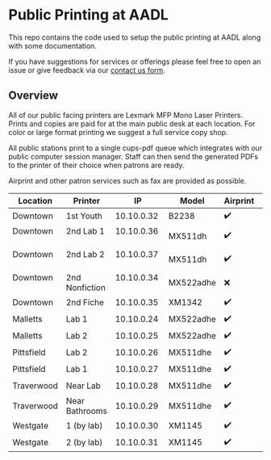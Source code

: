 # Public Printing at AADL

This repo contains the code used to setup the public printing at AADL along with some documentation. 

If you have suggestions for services or offerings please feel free to open an issue or give feedback via our [contact us form](http://www.aadl.org/contactus).

## Overview

All of our public facing printers are Lexmark MFP Mono Laser Printers. Prints and copies are paid for at the main public desk at each location. For color or large format printing we suggest a full service copy shop.

All public stations print to a single cups-pdf queue which integrates with our public computer session manager. Staff can then send the generated PDFs to the printer of their choice when patrons are ready.

Airprint and other patron services such as fax are provided as possible.

| Location      | Printer       | IP              | Model     | Airprint | Fax |
| ------------- | ------------- | --------------- | --------- | -------- | --- |
| Downtown      | 1st Youth     | 10.10.0.32      | B2238     | :heavy_check_mark: | :x:  |
| Downtown      | 2nd Lab 1     | 10.10.0.36      | MX511dh   | :heavy_check_mark: | :heavy_check_mark: |
| Downtown      | 2nd Lab 2     | 10.10.0.37      | MX511dh   | :heavy_check_mark: | :heavy_check_mark: |
| Downtown      | 2nd Nonfiction| 10.10.0.34      | MX522adhe | :x: | :x:  |
| Downtown      | 2nd Fiche     | 10.10.0.35      | XM1342    | :heavy_check_mark: | :x:  |
| Malletts      | Lab 1         | 10.10.0.24      | MX522adhe | :heavy_check_mark: | :heavy_check_mark: |
| Malletts      | Lab 2         | 10.10.0.25      | MX522adhe | :heavy_check_mark: | :heavy_check_mark: |
| Pittsfield    | Lab 2     | 10.10.0.26      | MX511dhe  | :heavy_check_mark: | :heavy_check_mark: |
| Pittsfield    | Lab 1      | 10.10.0.27      | MX511dhe  | :heavy_check_mark: | :heavy_check_mark:  |
| Traverwood    | Near Lab      | 10.10.0.28      | MX511dhe  | :heavy_check_mark: | :x:  |
| Traverwood    | Near Bathrooms| 10.10.0.29      | MX511dhe  | :heavy_check_mark: | :heavy_check_mark: |
| Westgate      | 1 (by lab)    | 10.10.0.30      | XM1145    | :heavy_check_mark: | :heavy_check_mark: |
| Westgate      | 2 (by lab)    | 10.10.0.31      | XM1145    | :heavy_check_mark: | :heavy_check_mark: |
